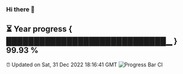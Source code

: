 ### Hi there 👋
⏳ Year progress { █████████████████████████████▁ } 99.93 %
---
⏰ Updated on Sat, 31 Dec 2022 18:16:41 GMT
![Progress Bar CI](https://github.com/liununu/liununu/workflows/Progress%20Bar%20CI/badge.svg)
